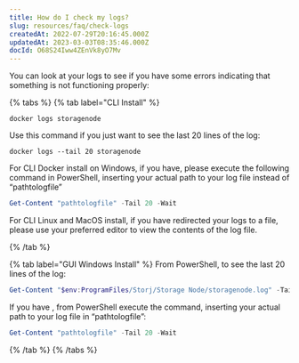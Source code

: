 ```yaml
---
title: How do I check my logs?
slug: resources/faq/check-logs
createdAt: 2022-07-29T20:16:45.000Z
updatedAt: 2023-03-03T08:35:46.000Z
docId: O68S24Iww4ZEnVk8yO7Mv
---
```


You can look at your logs to see if you have some errors indicating that something is not functioning properly:

{% tabs %}
{% tab label="CLI Install" %}
```linux
docker logs storagenode
```

Use this command if you just want to see the last 20 lines of the log:

```linux
docker logs --tail 20 storagenode

```

For CLI Docker install on Windows, if you have[](docId\:EeyBBKEeuNK5oqkB4EyU0), please execute the following command in PowerShell, inserting your actual path to your log file instead of “pathtologfile”

```powershell
Get-Content "pathtologfile" -Tail 20 -Wait

```

For CLI Linux and MacOS install, if you have redirected your logs to a file, please use your preferred editor to view the contents of the log file.

{% /tab %}

{% tab label="GUI Windows Install" %}
From PowerShell, to see the last 20 lines of the log:

```powershell
Get-Content "$env:ProgramFiles/Storj/Storage Node/storagenode.log" -Tail 20 -Wait

```

If you have [](docId\:EeyBBKEeuNK5oqkB4EyU0), from PowerShell execute the command, inserting your actual path to your log file in “pathtologfile”:

```powershell
Get-Content "pathtologfile" -Tail 20 -Wait

```


{% /tab %}
{% /tabs %}

